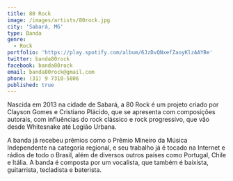 ```yaml
---
title: 80 Rock
image: /images/artists/80rock.jpg
city: 'Sabará, MG'
type: Banda
genre:
  - Rock
portfolio: 'https://play.spotify.com/album/6JzDvQNxefZaoyKlzAAYBe'
twitter: banda80rock
facebook: banda80rock
email: banda80rock@gmail.com
phone: (31) 9 7310-5806
published: true
---
```

Nascida em 2013 na cidade de Sabará, a 80 Rock é um projeto criado por Clayson Gomes e Cristiano Plácido, que se apresenta com composições autorais, com influências do rock clássico e rock progressivo, que vão desde Whitesnake até Legião Urbana.

A banda já recebeu prêmios como o Prêmio Mineiro da Música Independente na categoria regional, e seu trabalho já é tocado na Internet e rádios de todo o Brasil, além de diversos outros países como Portugal, Chile e Itália. A banda é composta por um vocalista, que também é baixista, guitarrista, tecladista e baterista.
